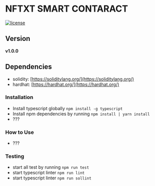 # NFTXT SMART CONTARACT

[![license](https://img.shields.io/github/license/mashape/apistatus.svg)]()

## Version

**v1.0.0**

## Dependencies

- solidity: [https://soliditylang.org/](https://soliditylang.org/)
- hardhat: [https://hardhat.org/](https://hardhat.org/)

### Installation

- Install typescript globally `npm install -g typescript`
- Install npm dependencies by running `npm install | yarn install`
- ???

### How to Use

- ???

### Testing

- start all test by running `npm run test`
- start typescript linter `npm run lint`
- start typescript linter `npm run sollint`
